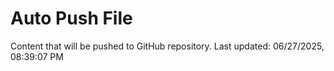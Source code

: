 # Auto Push File

Content that will be pushed to GitHub repository.
Last updated: 06/27/2025, 08:39:07 PM